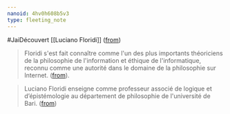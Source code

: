 ```yaml
---
nanoid: 4hv0h608b5v3
type: fleeting_note
---
```

#JaiDécouvert [[Luciano Floridi]] ([from](https://hal.science/hal-00526508))

> Floridi s'est fait connaître comme l'un des plus importants théoriciens de la philosophie de l'information et éthique de l'informatique, reconnu comme une autorité dans le domaine de la philosophie sur Internet. ([from](https://fr.wikipedia.org/wiki/Luciano_Floridi)).

>  Luciano Floridi enseigne comme professeur associé de logique et d’épistémologie au département de philosophie de l'université de Bari. ([from](https://fr.wikipedia.org/wiki/Luciano_Floridi))
